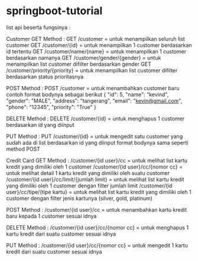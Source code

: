 # springboot-tutorial

list api beserta fungsinya :

Customer
  GET Method :
    GET /customer = untuk menampilkan seluruh list customer
    GET /customer/{id} = untuk menampilkan 1 customer berdasarkan id tertentu
    GET /customer/name/{name} = untuk menampilkan 1 customer berdasarkan namanya
    GET /customer/gender/{gender} = untuk menampilkan list customer difilter berdasarkan gender
    GET /customer/priority/{priority} = untuk menampilkan list customer difilter berdasarkan status prioritasnya
    
 POST Method :
    POST /customer = untuk menambahkan customer baru
      contoh format bodynya sebagai berikut
      {
	    "id": 5,
	    "name": "kevind",
	    "gender": "MALE",
	    "address": "tangerang",
	    "email": "kevin@gmail.com",
	    "phone": "12345",
	    "priority": "True"
	    }
    
 DELETE Method :
    DELETE /customer/{id} = untuk menghapus 1 customer berdasarkan id yang diinput
    
 PUT Method :
    PUT /customer/{id} = untuk mengedit satu customer yang sudah ada di list berdasarkan id yang diinput
      format bodynya sama seperti method POST
      
Credit Card
  GET Method :
    /customer/{id user}/cc = untuk melihat list kartu kredit yang dimiliki oleh 1 customer
    /customer/{id user}/cc/{nomor cc} = untuk melihat detail 1 kartu kredit yang dimiliki oleh suatu customer
    /customer/{id user}/cc/limit/{jumlah limit} = untuk melihat list kartu kredit yang dimiliki oleh 1 customer dengan filter jumlah limit
    /customer/{id user}/cc/tipe/{tipe kartu} = untuk melihat list kartu kredit yang dimiliki oleh 1 customer dengan filter jenis kartunya (silver, gold, platinum)
  
  POST Method :
    /customer/{id user}/cc = untuk menambahkan kartu kredit baru kepada 1 customer sesuai idnya
    
  DELETE Method :
    /customer/{id user}/cc/{nomor cc} = untuk menghapus 1 kartu kredit dari suatu customer sesuai idnya
    
  PUT Method :
    /customer/{id user}/cc/{nomor cc} = untuk mengedit 1 kartu kredit dari suatu customer sesuai idnya
  
